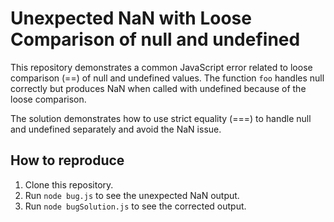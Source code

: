 # Unexpected NaN with Loose Comparison of null and undefined

This repository demonstrates a common JavaScript error related to loose comparison (==) of null and undefined values.  The function `foo` handles null correctly but produces NaN when called with undefined because of the loose comparison.

The solution demonstrates how to use strict equality (===) to handle null and undefined separately and avoid the NaN issue.

## How to reproduce
1. Clone this repository.
2. Run `node bug.js` to see the unexpected NaN output.
3. Run `node bugSolution.js` to see the corrected output.